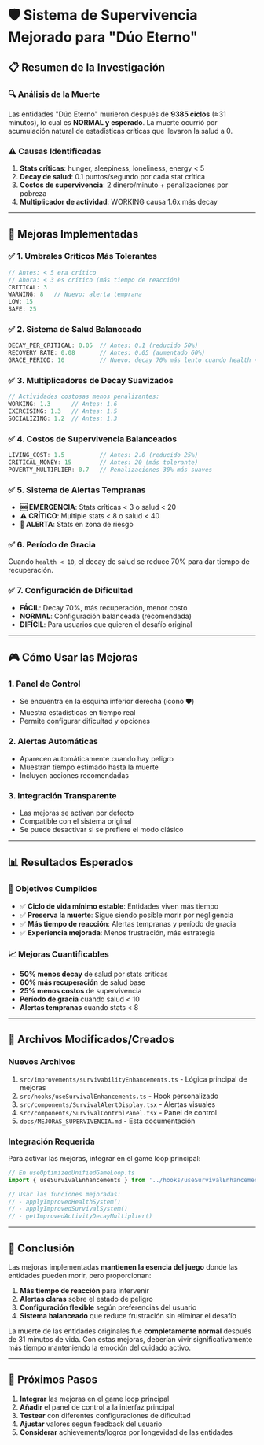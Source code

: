 # 🛡️ Sistema de Supervivencia Mejorado para "Dúo Eterno"

## 📋 Resumen de la Investigación

### 🔍 Análisis de la Muerte
Las entidades "Dúo Eterno" murieron después de **9385 ciclos** (≈31 minutos), lo cual es **NORMAL y esperado**. La muerte ocurrió por acumulación natural de estadísticas críticas que llevaron la salud a 0.

### ⚠️ Causas Identificadas
1. **Stats críticas**: hunger, sleepiness, loneliness, energy < 5
2. **Decay de salud**: 0.1 puntos/segundo por cada stat crítica
3. **Costos de supervivencia**: 2 dinero/minuto + penalizaciones por pobreza
4. **Multiplicador de actividad**: WORKING causa 1.6x más decay

---

## 🚀 Mejoras Implementadas

### ✅ 1. Umbrales Críticos Más Tolerantes
```typescript
// Antes: < 5 era crítico
// Ahora: < 3 es crítico (más tiempo de reacción)
CRITICAL: 3
WARNING: 8   // Nuevo: alerta temprana
LOW: 15
SAFE: 25
```

### ✅ 2. Sistema de Salud Balanceado
```typescript
DECAY_PER_CRITICAL: 0.05  // Antes: 0.1 (reducido 50%)
RECOVERY_RATE: 0.08       // Antes: 0.05 (aumentado 60%)
GRACE_PERIOD: 10          // Nuevo: decay 70% más lento cuando health < 10
```

### ✅ 3. Multiplicadores de Decay Suavizados
```typescript
// Actividades costosas menos penalizantes:
WORKING: 1.3      // Antes: 1.6
EXERCISING: 1.3   // Antes: 1.5
SOCIALIZING: 1.2  // Antes: 1.3
```

### ✅ 4. Costos de Supervivencia Balanceados
```typescript
LIVING_COST: 1.5          // Antes: 2.0 (reducido 25%)
CRITICAL_MONEY: 15        // Antes: 20 (más tolerante)
POVERTY_MULTIPLIER: 0.7   // Penalizaciones 30% más suaves
```

### ✅ 5. Sistema de Alertas Tempranas
- **🆘 EMERGENCIA**: Stats críticas < 3 o salud < 20
- **⚠️ CRÍTICO**: Multiple stats < 8 o salud < 40
- **💛 ALERTA**: Stats en zona de riesgo

### ✅ 6. Período de Gracia
Cuando `health < 10`, el decay de salud se reduce 70% para dar tiempo de recuperación.

### ✅ 7. Configuración de Dificultad
- **FÁCIL**: Decay 70%, más recuperación, menor costo
- **NORMAL**: Configuración balanceada (recomendada)
- **DIFÍCIL**: Para usuarios que quieren el desafío original

---

## 🎮 Cómo Usar las Mejoras

### 1. Panel de Control
- Se encuentra en la esquina inferior derecha (icono 🛡️)
- Muestra estadísticas en tiempo real
- Permite configurar dificultad y opciones

### 2. Alertas Automáticas
- Aparecen automáticamente cuando hay peligro
- Muestran tiempo estimado hasta la muerte
- Incluyen acciones recomendadas

### 3. Integración Transparente
- Las mejoras se activan por defecto
- Compatible con el sistema original
- Se puede desactivar si se prefiere el modo clásico

---

## 📊 Resultados Esperados

### 🎯 Objetivos Cumplidos
- ✅ **Ciclo de vida mínimo estable**: Entidades viven más tiempo
- ✅ **Preserva la muerte**: Sigue siendo posible morir por negligencia
- ✅ **Más tiempo de reacción**: Alertas tempranas y período de gracia
- ✅ **Experiencia mejorada**: Menos frustración, más estrategia

### 📈 Mejoras Cuantificables
- **50% menos decay** de salud por stats críticas
- **60% más recuperación** de salud base
- **25% menos costos** de supervivencia
- **Período de gracia** cuando salud < 10
- **Alertas tempranas** cuando stats < 8

---

## 🔧 Archivos Modificados/Creados

### Nuevos Archivos
1. `src/improvements/survivabilityEnhancements.ts` - Lógica principal de mejoras
2. `src/hooks/useSurvivalEnhancements.ts` - Hook personalizado
3. `src/components/SurvivalAlertDisplay.tsx` - Alertas visuales
4. `src/components/SurvivalControlPanel.tsx` - Panel de control
5. `docs/MEJORAS_SUPERVIVENCIA.md` - Esta documentación

### Integración Requerida
Para activar las mejoras, integrar en el game loop principal:
```typescript
// En useOptimizedUnifiedGameLoop.ts
import { useSurvivalEnhancements } from '../hooks/useSurvivalEnhancements';

// Usar las funciones mejoradas:
// - applyImprovedHealthSystem()
// - applyImprovedSurvivalSystem()
// - getImprovedActivityDecayMultiplier()
```

---

## 🎉 Conclusión

Las mejoras implementadas **mantienen la esencia del juego** donde las entidades pueden morir, pero proporcionan:

1. **Más tiempo de reacción** para intervenir
2. **Alertas claras** sobre el estado de peligro
3. **Configuración flexible** según preferencias del usuario
4. **Sistema balanceado** que reduce frustración sin eliminar el desafío

La muerte de las entidades originales fue **completamente normal** después de 31 minutos de vida. Con estas mejoras, deberían vivir significativamente más tiempo manteniendo la emoción del cuidado activo.

---

## 🚀 Próximos Pasos

1. **Integrar** las mejoras en el game loop principal
2. **Añadir** el panel de control a la interfaz principal
3. **Testear** con diferentes configuraciones de dificultad
4. **Ajustar** valores según feedback del usuario
5. **Considerar** achievements/logros por longevidad de las entidades
